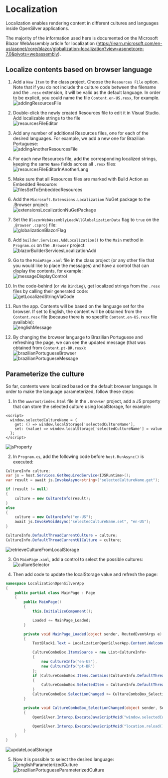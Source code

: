 # Localization

Localization enables rendering content in different cultures and languages inside OpenSilver applications.

The majority of the information used here is documented on the Microsoft Blazor WebAssembly article for localization (https://learn.microsoft.com/en-us/aspnet/core/blazor/globalization-localization?view=aspnetcore-7.0&pivots=webassembly).

## Localize contents based on browser language

1. Add a `New Item` to the class project. Choose the `Resources File` option. Note that if you do not include the culture code between the filename and the `.resx` extension, it will be valid as the default language. In order to be explicit, you could name the file `Content.en-US.resx`, for example.<br/>
![addingResourcesFile](../../images/how-to-topics/localization/localization1.png "Adding New Resources File")

1. Double-click the newly created Resources file to edit it in Visual Studio. Add localizable strings to the file<br/>
![resourcesFileEditor](../../images/how-to-topics/localization/localization2.png "Resources File Editor")

1. Add any number of additional Resources files, one for each of the desired languages. For example, we add a new one for Brazilian Portuguese:<br/>
![addingAnotherResourcesFile](../../images/how-to-topics/localization/localization3.png "Adding Another Resources File")

1. For each new Resources file, add the corresponding localized strings, keeping the same `Name` fields across all `.resx` files:<br/>
![resourcesFileEditorInAnotherLang](../../images/how-to-topics/localization/localization4.png "Resources File Editor In Another Lang")

1. Make sure that all Resources files are marked with Build Action as Embedded Resource:<br/>
![filesSetToEmbeddedResources](../../images/how-to-topics/localization/localization5.png "Files Set to Embedded Resources")

1. Add the `Microsoft.Extensions.Localization` NuGet package to the .Browser project:<br/>
![extensionsLocalizationNuGetPackage](../../images/how-to-topics/localization/localization6.png "Microsoft.Extension.Localization NuGet package")

1. Set the `BlazorWebAssemblyLoadAllGlobalizationData` flag to `true` on the `.Browser` `.csproj` file:<br/>
![globalizationBlazorFlag](../../images/how-to-topics/localization/localization7.png "Blazor Globalization flag to true")

1. Add `builder.Services.AddLocalization()` to the `Main` method in `Program.cs` on the `.Browser` project:<br/>
![blazorBuilderServicesLocalizationAdd](../../images/how-to-topics/localization/localization8.png "Adding Localization Service to Blazor builder")

1. Go to the `MainPage.xaml` file in the class project (or any other file that you would like to place the messages) and have a control that can display the contents, for example:<br/>
![messageDisplayControl](../../images/how-to-topics/localization/localization9.png "Message Display Control")

1. In the code-behind (or via `Binding`), get localized strings from the `.resx` files by calling their generated code:<br/>
![getLocalizedStringViaCode](../../images/how-to-topics/localization/localization10.png "Getting Localized Strings Via Code")

1. Run the app. Contents will be based on the language set for the browser. If set to English, the content will be obtained from the `Content.resx` file (because there is no specific `Content.en-US.resx` file available):<br/>
![englishMessage](../../images/how-to-topics/localization/localization11.png "English Message")

1. By changing the browser language to Brazilian Portuguese and refreshing the page, we can see the updated message (that was obtained from `Content.pt-BR.resx`):<br/>
![brazilianPortugueseBrowser](../../images/how-to-topics/localization/localization12.png "Brazilian Portuguese Browser")<br/>
![brazilianPortugueseMessage](../../images/how-to-topics/localization/localization13.png "Brazilian Portuguese Message")

## Parameterize the culture

So far, contents were localized based on the default browser language. In order to make the language parameterized, follow these steps:

1. In the `wwwroot/index.html` file in the `.Browser` project, add a JS property that can store the selected culture using localStorage, for example:</br>
```JS
<script>
  window.selectedCultureName = {
    get: () => window.localStorage['selectedCultureName'],
    set: (value) => window.localStorage['selectedCultureName'] = value
  };
</script>
```
![jsProperty](../../images/how-to-topics/localization/localization14.png "JS property to store culture")

2. In `Program.cs`, add the following code before `host.RunAsync()` is executed:
```C#
CultureInfo culture;
var js = host.Services.GetRequiredService<IJSRuntime>();
var result = await js.InvokeAsync<string>("selectedCultureName.get");

if (result != null)
{
    culture = new CultureInfo(result);
}
else
{
    culture = new CultureInfo("en-US");
    await js.InvokeVoidAsync("selectedCultureName.set", "en-US");
}

CultureInfo.DefaultThreadCurrentCulture = culture;
CultureInfo.DefaultThreadCurrentUICulture = culture;
```
![retrieveCultureFromLocalStorage](../../images/how-to-topics/localization/localization15.png "Retrieve culture from localStorage")

3. On `MainPage.xaml`, add a control to select the possible cultures:<br/>
![cultureSelector](../../images/how-to-topics/localization/localization16.png "Culture Selector")

4. Then add code to update the localStorage value and refresh the page:
```C#
namespace LocalizationOpenSilverApp
{
    public partial class MainPage : Page
    {
        public MainPage()
        {
            this.InitializeComponent();

            Loaded += MainPage_Loaded;
        }

        private void MainPage_Loaded(object sender, RoutedEventArgs e)
        {
            TextBlock1.Text = LocalizationOpenSilverApp.Content.WelcomeMessage;

            CultureComboBox.ItemsSource = new List<CultureInfo>
            {
                new CultureInfo("en-US"),
                new CultureInfo("pt-BR")
            };
            if (CultureComboBox.Items.Contains(CultureInfo.DefaultThreadCurrentCulture))
            {
                CultureComboBox.SelectedItem = CultureInfo.DefaultThreadCurrentCulture;
            }
            CultureComboBox.SelectionChanged += CultureComboBox_SelectionChanged;
        }

        private void CultureComboBox_SelectionChanged(object sender, SelectionChangedEventArgs e)
        {
            OpenSilver.Interop.ExecuteJavaScriptVoid("window.selectedCultureName.set($0)", (e.AddedItems[0] as CultureInfo).Name);

            OpenSilver.Interop.ExecuteJavaScriptVoid("location.reload()");
        }
    }
}
```
![updateLocalStorage](../../images/how-to-topics/localization/localization17.png "Update localStorage")

5. Now it is possible to select the desired language:<br/>
![englishParameterizedCulture](../../images/how-to-topics/localization/localization18.png "English Parameterized Culture")<br/>
![brazilianPortugueseParameterizedCulture](../../images/how-to-topics/localization/localization19.png "Brazilian Portuguese Parameterized Culture")
